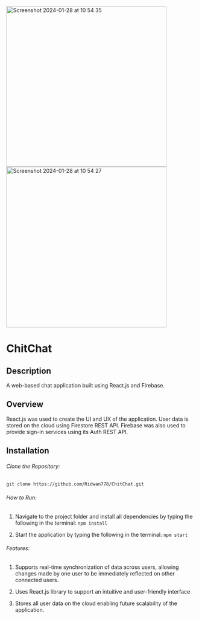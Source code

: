 <img width="425" alt="Screenshot 2024-01-28 at 10 54 35" src="https://github.com/Ridwan778/ChitChat/assets/113521598/736c018d-2043-4a96-a50b-d807b0f8df3b">

<img width="425" alt="Screenshot 2024-01-28 at 10 54 27" src="https://github.com/Ridwan778/ChitChat/assets/113521598/0f8477c9-4d84-4e62-b4c0-ee51b021bf22">


# ChitChat

## Description

A web-based chat application built using React.js and Firebase.

## Overview

React.js was used to create the UI and UX of the application. User data is stored on the cloud using Firestore REST API. Firebase was also used to provide sign-in services using its Auth REST API.

## Installation
###### Clone the Repository:
```git clone https://github.com/Ridwan778/ChitChat.git ```

###### How to Run:
1. Navigate to the project folder and install all dependencies by typing the following in the terminal:
``` npm install ```

2. Start the application by typing the following in the terminal:
``` npm start ```

###### Features:
1. Supports real-time synchronization of data across users, allowing changes made by one user to be immediately reflected on other connected users.

2. Uses React.js library to support an intuitive and user-friendly interface

3. Stores all user data on the cloud enabling future scalability of the application.
